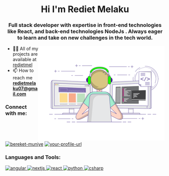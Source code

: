 <h1 align="center">Hi I'm Rediet Melaku</h1>
<h3 align="center">Full stack developer with expertise in front-end technologies like React, and back-end technologies NodeJs . Always eager to learn and take on new challenges in the tech world.</h3>
<img align="right" alt="Coding" width="400" src="https://raw.githubusercontent.com/devSouvik/devSouvik/master/gif3.gif">


- 👨‍💻 All of my projects are available at [redietmel](https://github.com/redietmel)
- 📫 How to reach me **redietmelaku07@gmail.com**

<h3 align="left">Connect with me:</h3>
<p align="left">
<a href="https://www.linkedin.com/in/rediet-melaku-4b0564271/" target="blank"><img align="center" src="https://raw.githubusercontent.com/rahuldkjain/github-profile-readme-generator/master/src/images/icons/Social/linked-in-alt.svg" alt="bereket-muniye" height="30" width="40" /></a>
<a href="https://stackoverflow.com/users/31593280/rediet-melaku" target="blank"><img align="center" src="https://raw.githubusercontent.com/rahuldkjain/github-profile-readme-generator/master/src/images/icons/Social/stack-overflow.svg" alt="your-profile-url" height="30" width="40" /></a>
</p>

<h3 align="left">Languages and Tools:</h3>
<p align="left"> 
<a href="https://angular.io/" target="_blank" rel="noreferrer"> <img src="https://angular.io/assets/images/logos/angular/angular.svg" alt="angular" width="40" height="40"/> </a>
<a href="https://nextjs.org/" target="_blank" rel="noreferrer"> 
  <img src="https://cdn.jsdelivr.net/gh/devicons/devicon/icons/nextjs/nextjs-original.svg" alt="nextjs" width="40" height="40" /> 
</a>
<a href="https://reactjs.org/" target="_blank" rel="noreferrer"> 
  <img src="https://cdn.jsdelivr.net/gh/devicons/devicon/icons/react/react-original.svg" alt="react" width="40" height="40"/> 
</a>
<a href="https://www.python.org/" target="_blank" rel="noreferrer"> 
  <img src="https://cdn.jsdelivr.net/gh/devicons/devicon/icons/python/python-original.svg" alt="python" width="40" height="40"/> 
</a>
<a href="https://learn.microsoft.com/en-us/dotnet/csharp/" target="_blank" rel="noreferrer"> 
  <img src="https://cdn.jsdelivr.net/gh/devicons/devicon/icons/csharp/csharp-original.svg" alt="csharp" width="40" height="40"/> 
</a>
</p>

